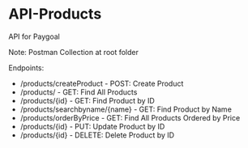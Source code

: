 # API-Products
API for Paygoal

Note: Postman Collection at root folder

Endpoints:

- /products/createProduct		    - POST: Create Product 
- /products/						        - GET: Find All Products
- /products/{id} 				        - GET: Find Product by ID
- /products/searchbyname/{name}	- GET: Find Product by Name
- /products/orderByPrice			  - GET: Find All Products Ordered by Price	
- /products/{id}					      - PUT: Update Product by ID
- /products/{id}					      - DELETE: Delete Product by ID



